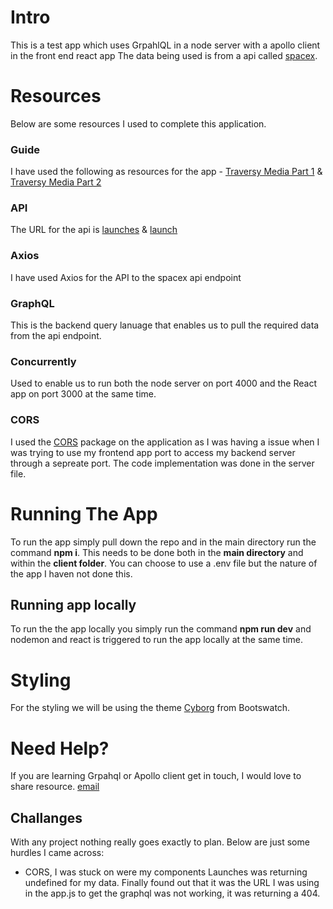 # Intro
This is a test app which uses GrpahlQL in a node server with a apollo client in the front end react app
The data being used is from a api called [spacex](https://docs.spacexdata.com/#eda45a06-9f05-40f1-a333-028f647ba797).

# Resources
Below are some resources I used to complete this application. 

### Guide
I have used the following as resources for the app - [Traversy Media Part 1](https://www.youtube.com/watch?app=desktop&v=SEMTj8w04Z8&feature=youtu.be) & [Traversy Media Part 2](https://www.youtube.com/watch?v=-XwkFm5a9lw)

### API
The URL for the api is [launches](https://api.spacexdata.com/v3/launches) & [launch](https://api.spacexdata.com/v3/launches/{{flight_number}})

### Axios
I have used Axios for the API to the spacex api endpoint

### GraphQL
This is the backend query lanuage that enables us to pull the required data from the api endpoint.

### Concurrently
Used to enable us to run both the node server on port 4000 and the React app on port 3000 at the same time.

### CORS
I used the [CORS](https://www.npmjs.com/package/cors) package on the application as I was having a issue when I was trying to use my frontend app port to access my backend server through a sepreate port. The code implementation was done in the server file. 

# Running The App
To run the app simply pull down the repo and in the main directory run the command **npm i**. 
This needs to be done both in the **main directory** and within the **client folder**.
You can choose to use a .env file but the nature of the app I haven not done this.

## Running app locally
To run the the app locally you simply run the command **npm run dev** and nodemon and react is triggered to run the app locally at the same time. 

# Styling
For the styling we will be using the theme [Cyborg](https://bootswatch.com/cyborg/) from Bootswatch. 

# Need Help?
If you are learning Grpahql or Apollo client get in touch, I would love to share resource. [email](mailto:am.inspiredsolutions@gmail.com)

## Challanges
With any project nothing really goes exactly to plan. Below are just some hurdles I came across:
<ul>
    <li>CORS, I was stuck on were my components Launches was returning undefined for my data. Finally found out that it was the URL I was using in the app.js to get the graphql was not working, it was returning a 404.</li>
</ul>

